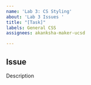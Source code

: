 ```yaml
---
name: 'Lab 3: CS Styling'
about: 'Lab 3 Issues '
title: "[Task]"
labels: General CSS
assignees: akanksha-maker-ucsd

---
```


## Issue 
Description
